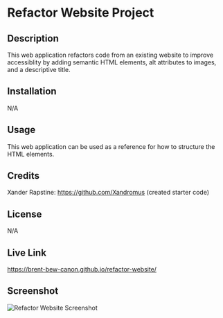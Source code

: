# Refactor Website Project

## Description
This web application refactors code from an existing website to improve accessiblity by adding semantic HTML elements, alt attributes to images, and a descriptive title.

## Installation
N/A

## Usage
This web application can be used as a reference for how to structure the HTML elements.

## Credits
Xander Rapstine: https://github.com/Xandromus
(created starter code)

## License
N/A

## Live Link
https://brent-bew-canon.github.io/refactor-website/

## Screenshot
![Refactor Website Screenshot](assets/images/website%20screenshot.png)
